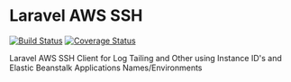 Laravel AWS SSH
===============
[![Build Status](https://travis-ci.org/atyagi/laravel-aws-ssh.svg?branch=master)](https://travis-ci.org/atyagi/laravel-aws-ssh)
[![Coverage Status](https://coveralls.io/repos/atyagi/laravel-aws-ssh/badge.png?branch=dev)](https://coveralls.io/r/atyagi/laravel-aws-ssh?branch=dev)

Laravel AWS SSH Client for Log Tailing and Other using Instance ID's and Elastic Beanstalk Applications Names/Environments
